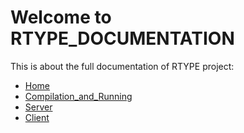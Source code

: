 # Welcome to RTYPE_DOCUMENTATION

This is about the full documentation of RTYPE project:

* [Home](http://rtype_docu.com/home)
* [Compilation_and_Running](http://rtype_docu.com/Compile_and_Run)
* [Server](http://rtype_docu.com/Server)
* [Client](http://rtype_docu.com/Client)

